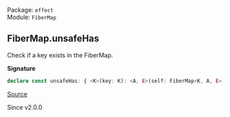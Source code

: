 Package: `effect`<br />
Module: `FiberMap`<br />

## FiberMap.unsafeHas

Check if a key exists in the FiberMap.

**Signature**

```ts
declare const unsafeHas: { <K>(key: K): <A, E>(self: FiberMap<K, A, E>) => boolean; <K, A, E>(self: FiberMap<K, A, E>, key: K): boolean; }
```

[Source](https://github.com/Effect-TS/effect/tree/main/packages/effect/src/FiberMap.ts#L363)

Since v2.0.0